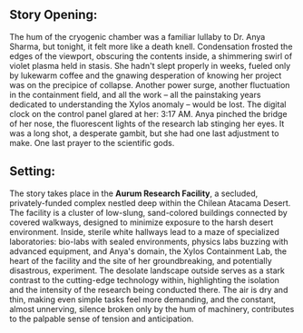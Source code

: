 ## Story Opening:

The hum of the cryogenic chamber was a familiar lullaby to Dr. Anya Sharma, but tonight, it felt more like a death knell. Condensation frosted the edges of the viewport, obscuring the contents inside, a shimmering swirl of violet plasma held in stasis. She hadn't slept properly in weeks, fueled only by lukewarm coffee and the gnawing desperation of knowing her project was on the precipice of collapse. Another power surge, another fluctuation in the containment field, and all the work – all the painstaking years dedicated to understanding the Xylos anomaly – would be lost. The digital clock on the control panel glared at her: 3:17 AM. Anya pinched the bridge of her nose, the fluorescent lights of the research lab stinging her eyes. It was a long shot, a desperate gambit, but she had one last adjustment to make. One last prayer to the scientific gods.

## Setting:

The story takes place in the **Aurum Research Facility**, a secluded, privately-funded complex nestled deep within the Chilean Atacama Desert. The facility is a cluster of low-slung, sand-colored buildings connected by covered walkways, designed to minimize exposure to the harsh desert environment. Inside, sterile white hallways lead to a maze of specialized laboratories: bio-labs with sealed environments, physics labs buzzing with advanced equipment, and Anya's domain, the Xylos Containment Lab, the heart of the facility and the site of her groundbreaking, and potentially disastrous, experiment. The desolate landscape outside serves as a stark contrast to the cutting-edge technology within, highlighting the isolation and the intensity of the research being conducted there. The air is dry and thin, making even simple tasks feel more demanding, and the constant, almost unnerving, silence broken only by the hum of machinery, contributes to the palpable sense of tension and anticipation.
